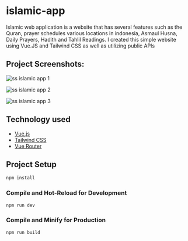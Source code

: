 # islamic-app

Islamic web application is a website that has several features such as the Quran, prayer schedules various locations in indonesia, Asmaul Husna, Daily Prayers, Hadith and Tahlil Readings. I created this simple website using Vue.JS and Tailwind CSS as well as utilizing public APIs

## Project Screenshots:

![ss islamic app 1](https://user-images.githubusercontent.com/54954176/230027238-1f77e60e-81ae-46fe-b914-2a0cdc44ba1a.png)

![ss islamic app 2](https://user-images.githubusercontent.com/54954176/230027351-0a228365-dcbb-4073-8550-ba9218c1bfd8.png)

![ss islamic app 3](https://user-images.githubusercontent.com/54954176/230027400-e90fb715-936a-4dea-9c74-6a3152d2ad24.png)

## Technology used
<ul>
  <li><a href="https://vuejs.org/">Vue.js</a></li>
  <li><a href="https://tailwindcss.com/">Tailwind CSS</a></li>
  <li><a href="https://router.vuejs.org/">Vue Router</a></li>
</ul>

## Project Setup

```sh
npm install
```

### Compile and Hot-Reload for Development

```sh
npm run dev
```

### Compile and Minify for Production

```sh
npm run build
```
